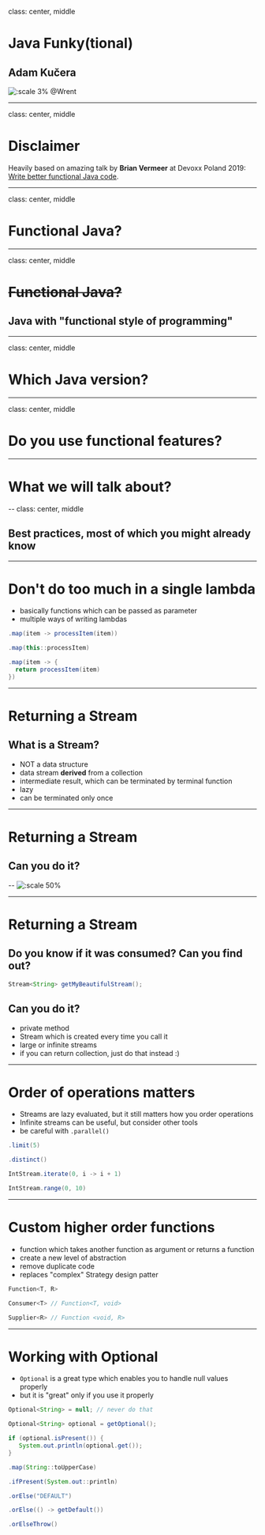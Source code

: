 class: center, middle

# Java Funky(tional)
## Adam Kučera
![:scale 3%](https://img.icons8.com/office/2x/twitter.png) @Wrent


---
class: center, middle

# Disclaimer


Heavily based on amazing talk by **Brian Vermeer** at Devoxx Poland 2019: [Write better functional Java code](https://www.youtube.com/watch?v=2vCQPI6RXQ8&list=PLRsbF2sD7JVqUucetXQ13Ui46K54YzQYW&index=11&t=0s).


---

class: center, middle

# Functional Java?

---
class: center, middle


# ~~Functional Java?~~

## Java with "functional style of programming"


---

class: center, middle

# Which Java version?

---
class: center, middle

# Do you use functional features?

---

# What we will talk about? 

--
class: center, middle

## Best practices, most of which you might already know

---

# Don't do too much in a single lambda

 - basically functions which can be passed as parameter
 - multiple ways of writing lambdas

```java
.map(item -> processItem(item))
```

```java
.map(this::processItem)
```

```java
.map(item -> {
  return processItem(item)
})
```

---

# Returning a Stream

## What is a Stream?

 - NOT a data structure
 - data stream **derived** from a collection
 - intermediate result, which can be terminated by terminal function
 - lazy
 - can be terminated only once

---
# Returning a Stream

## Can you do it?
 
--
 ![:scale 50%](https://i2.wp.com/mgfitlife.com/wp-content/uploads/2016/10/38222418.jpg?ssl=1)
 
---

# Returning a Stream

## Do you know if it was consumed? Can you find out?

```java
Stream<String> getMyBeautifulStream();
```

## Can you do it?

 - private method
 - Stream which is created every time you call it
 - large or infinite streams
 - if you can return collection, just do that instead :)

---

# Order of operations matters

 - Streams are lazy evaluated, but it still matters how you order operations
 - Infinite streams can be useful, but consider other tools
 - be careful with `.parallel()`
 
```java
.limit(5)
```

```java
.distinct()
```

```java
IntStream.iterate(0, i -> i + 1)
```

```java
IntStream.range(0, 10)
```

---

# Custom higher order functions

 - function which takes another function as argument or returns a function
 - create a new level of abstraction
 - remove duplicate code
 - replaces "complex" Strategy design patter
 
```java
Function<T, R>
```

```java
Consumer<T> // Function<T, void>
```

```java
Supplier<R> // Function <void, R>
```

---

# Working with Optional

 - `Optional` is a great type which enables you to handle null values properly
 - but it is "great" only if you use it properly
 
```java
Optional<String> = null; // never do that
```

```java
Optional<String> optional = getOptional();

if (optional.isPresent()) {
   System.out.println(optional.get());
}
```

```java
.map(String::toUpperCase)
```

```java
.ifPresent(System.out::println)
```

```java
.orElse("DEFAULT")
```

```java
.orElse(() -> getDefault())
```

```java
.orElseThrow()
```
